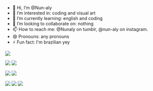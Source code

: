 - 👋 Hi, I’m @Nun-aly
- 👀 I’m interested in: coding and visual art
- 🌱 I’m currently learning: english and coding
- 💞️ I’m looking to collaborate on: nothing
- 📫 How to reach me: @Nunaly on tumblr, @nun-aly on instagram.
- 😄 Pronouns: any pronouns
- ⚡ Fun fact: I'm brazilian yey

![](https://media1.tenor.com/m/T27cGOnTUysAAAAC/bald-alhaitham-alhaitham.gif)

![](https://media1.tenor.com/m/-YU0_-BHeRMAAAAd/neuvi-zhong-toothless-neuvillette.gif) ![](https://media1.tenor.com/m/rpNypJIBRTQAAAAd/dance-vibing.gif)

![](https://media1.tenor.com/m/UyjbZDEZkPEAAAAd/worried-monkey-worried.gif) ![](https://media1.tenor.com/m/ATWvJXuix5UAAAAC/omniscient-reader%27s-viewpoint-omniscient-reader.gif) 

![](https://media1.tenor.com/m/ucPDLxi-pqkAAAAd/giantsbetta-small-monkey.gif) ![](https://media1.tenor.com/m/jxBEZ0IZA0oAAAAd/gojo-roblox.gif) ![](https://media1.tenor.com/m/yPTb4CQcumsAAAAC/xd-meme.gif)
